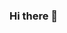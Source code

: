 ### Hi there 👋

<!--
**mikosetiawan/mikosetiawan** is a ✨ _special_ ✨ repository because its `README.md` (this file) appears on your GitHub profile.

Here are some ideas to get you started:

- 🔭 I’m currently working on SAPX Expres 
- 🌱 I’m currently learning in Dicoding
- 👯 I’m looking to collaborate on All always
- ⚡ Fun fact: Powerfull Full Stack Developer
-->
